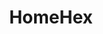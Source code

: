 ---
title: HomeHex
url: /homehex/
heroTitle: Spreadsheet, Analytics <br> & Reporting <br> Collaboration -
mainFeatures:
    - feature: Automate Workflow
    - feature: Track Changes
    - feature: Reduce Errors
    - feature: Collaborate Securely
laptop: /img/home/laptop.png
heroPrimaryButton: Free Sign Up
heroPrimaryButtonLink: link
heroPlayButton: See Demo
heroDemoButton: Request a Demo
heroDemoButtonLink: link
watchVideoURL: 'https://www.youtube.com/embed/q8WLu0gHzFE'
WatchVideoURL2: 'https://www.youtube.com/embed/re6E106dISo'
otherFeatures:
    - featureIcon: /img/home/excel.svg
      feature: Excel Compatible
    - featureIcon: /img/home/finger.svg
      feature: Intuitive, Familiar, & Easy to Use
    - featureIcon: /img/home/sandWatch.svg
      feature: Get Started in Minutes
gartnerImage: /img/home/gartner-mobile.png
gartnerLink: https://www.gartner.com/reviews/market/financial-corporate-performance-management-solutions/vendor/visyond/product/visyond
visForHeader: Visyond is for...
functionTitle: FUNCTION
caseTitle: USE CASE
industryTitle: INDUSTRY
functionList:
  - image: /img/v_icon.png
    text: Analysts and Modelers
  - image: /img/v_icon2.png
    text: CxOs & Decision Makers
  - image: /img/v_icon3.png
    text: Sales & Communication
  - image: /img/v_icon3.png
    text: Consultants
caseList:
  - image: /img/v_icon.png
    text: Risk Management
  - image: /img/v_icon2.png
    text: Planning & Modelling
  - image: /img/v_icon3.png
    text: Budgeting & Forecasting
  - image: /img/v_icon3.png
    text: Financial Reporting
  - image: /img/v_icon.png
    text: Investment Analysis
  - image: /img/v_icon3.png
    text: Scenario Analysis
industryList:
  - image: /img/v_icon.png
    text: Banking
  - image: /img/v_icon2.png
    text: Management Consulting
  - image: /img/v_icon3.png
    text: Financial Services
  - image: /img/v_icon2.png
    text: Telecommunication
  - image: /img/v_icon3.png
    text: Real Estate
  - image: /img/v_icon.png
    text: Insurance
---